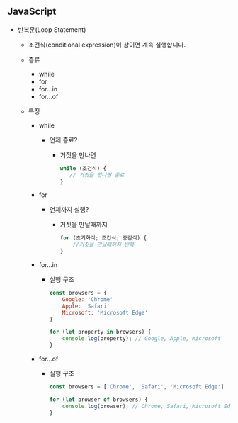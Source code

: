 ## JavaScript

* 반복문(Loop Statement)

  * 조건식(conditional expression)이 참이면 계속 실행합니다.

  * 종류

    * while
    * for
    * for...in
    * for...of

  * 특징

    * while

      * 언제 종료?

        * 거짓을 만나면

          ```javascript
          while (조건식) {
             // 거짓을 만나면 종료
          }
          ```

          

    * for

      * 언제까지 실행?

        * 거짓을 만날때까지

          ```javascript
          for (초기화식; 조건식; 증감식) {
              //거짓을 만날때까지 반복
          }
          ```

          

    * for...in

      * 실행 구조

        ```javascript
        const browsers = {
            Google: 'Chrome'
            Apple: 'Safari'
            Microsoft: 'Microsoft Edge'
        }
        
        for (let property in browsers) {
            console.log(property); // Google, Apple, Microsoft 
        }
        ```

        

    * for...of

      * 실행 구조

        ```javascript
        const browsers = ['Chrome', 'Safari', 'Microsoft Edge']
        
        for (let browser of browsers) {
            console.log(browser); // Chrome, Safari, Microsoft Edge
        }
        ```

        